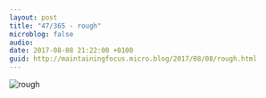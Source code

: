 ```yaml
---
layout: post
title: "47/365 - rough"
microblog: false
audio: 
date: 2017-08-08 21:22:00 +0100
guid: http://maintainingfocus.micro.blog/2017/08/08/rough.html
---
```

![rough](https://f000.backblazeb2.com/file/Roel-Share/rough.jpg)
